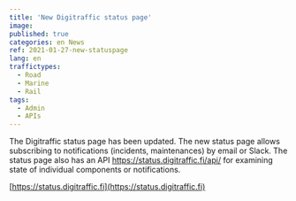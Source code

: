 ```yaml
---
title: 'New Digitraffic status page'
image:
published: true
categories: en News
ref: 2021-01-27-new-statuspage
lang: en
traffictypes:
  - Road
  - Marine
  - Rail
tags:
  - Admin
  - APIs
---
```


The Digitraffic status page has been updated. The new status page allows subscribing to notifications (incidents, maintenances)
by email or Slack. The status page also has an API https://status.digitraffic.fi/api/
for examining state of individual components or notifications.

[https://status.digitraffic.fi](https://status.digitraffic.fi)
